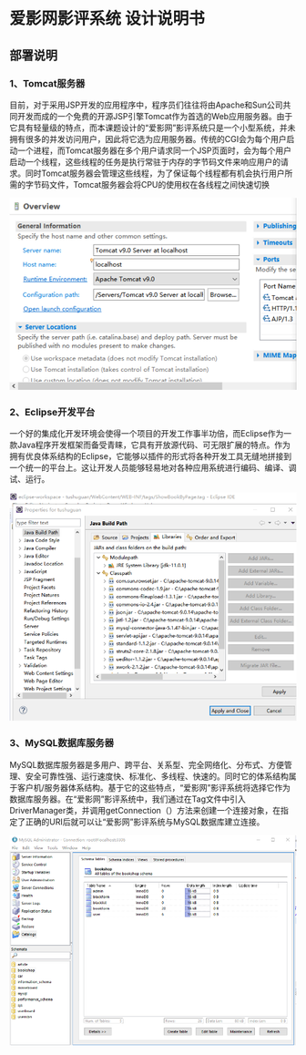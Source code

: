 # 爱影网影评系统 设计说明书

## 部署说明

### 1、Tomcat服务器
    
目前，对于采用JSP开发的应用程序中，程序员们往往将由Apache和Sun公司共同开发而成的一个免费的开源JSP引擎Tomcat作为首选的Web应用服务器。由于它具有轻量级的特点，而本课题设计的“爱影网”影评系统只是一个小型系统，并未拥有很多的并发访问用户，因此将它选为应用服务器。传统的CGI会为每个用户启动一个进程，而Tomcat服务器在多个用户请求同一个JSP页面时，会为每个用户启动一个线程，这些线程的任务是执行常驻于内存的字节码文件来响应用户的请求。同时Tomcat服务器会管理这些线程，为了保证每个线程都有机会执行用户所需的字节码文件，Tomcat服务器会将CPU的使用权在各线程之间快速切换

![Git统计报告](../image/tomcat.png)

### 2、Eclipse开发平台

一个好的集成化开发环境会使得一个项目的开发工作事半功倍，而Eclipse作为一款Java程序开发框架而备受青睐，它具有开放源代码、可无限扩展的特点。作为拥有优良体系结构的Eclipse，它能够以插件的形式将各种开发工具无缝地拼接到一个统一的平台上。这让开发人员能够轻易地对各种应用系统进行编码、编译、调试、运行。

![Git统计报告](../image/eclipse.png)

### 3、MySQL数据库服务器

MySQL数据库服务器是多用户、跨平台、关系型、完全网络化、分布式、方便管理、安全可靠性强、运行速度快、标准化、多线程、快速的。同时它的体系结构属于客户机/服务器体系结构。基于它的这些特点，“爱影网”影评系统将选择它作为数据库服务器。在“爱影网”影评系统中，我们通过在Tag文件中引入DriverManager类，并调用getConnection（）方法来创建一个连接对象，在指定了正确的URI后就可以让“爱影网”影评系统与MySQL数据库建立连接。

![Git统计报告](../image/mysql.png)

